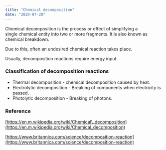 ```yaml
---
title: "Chemical decomposition"
date: "2020-07-20"
---
```


Chemical decomposition is the process or effect of simplifying a single chemical entity into two or more fragments. It is also known as chemical breakdown.

Due to this, often an undesired chemical reaction takes place.

Usually, decomposition reactions require energy input.

### Classification of decomposition reactions

- Thermal decomposition - chemical decomposition caused by heat.
- Electrolytic decomposition - Breaking of components when electricity is passed.
- Photolytic decomposition - Breaking of photons.

### Reference

[https://en.m.wikipedia.org/wiki/Chemical\_decomposition](https://en.m.wikipedia.org/wiki/Chemical_decomposition)

[https://www.britannica.com/science/decomposition-reaction](https://www.britannica.com/science/decomposition-reaction)
